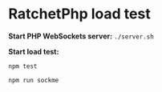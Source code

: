 # RatchetPhp load test

**Start PHP WebSockets server:**
`./server.sh
`

**Start load test:**

`npm test
` 

`npm run sockme`